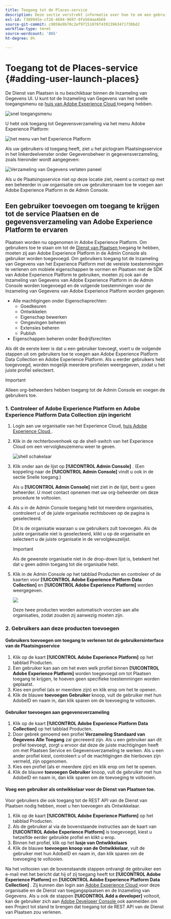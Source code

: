 ```yaml
---
title: Toegang tot de Places-service
description: Deze sectie verstrekt informatie over hoe te om een gebruiker aan de Dienst en het Experience Platform Launch van Plaatsen toe te voegen, zodat de gebruiker tot de Dienst van Plaatsen kan toegang hebben.
exl-id: f388945e-cf26-4694-9697-9fe564ae4b69
source-git-commit: c9058e9b70c2ef97151078f43913963471730bd2
workflow-type: tm+mt
source-wordcount: '865'
ht-degree: 0%

---
```


# Toegang tot de Places-service {#adding-user-launch-places}

De Dienst van Plaatsen is nu beschikbaar binnen de Inzameling van Gegevens UI. U kunt tot de Inzameling van Gegevens van het snelle toegangsmenu op [ huis van Adobe Experience Cloud ](https://experience.adobe.com) toegang hebben.

![ snel toegangsmenu ](/help/assets/quickaccess.png)

U hebt ook toegang tot Gegevensverzameling via het menu Adobe Experience Platform:

![ het menu van het Experience Platform ](/help/assets/solutionaccessmenu.png)

Als uw gebruikers-id toegang heeft, ziet u het pictogram Plaatsingsservice in het linkerdeelvenster onder Gegevensbeheer in gegevensverzameling, zoals hieronder wordt aangegeven:

![ Verzameling van Gegevens verlaten paneel ](/help/assets/places_in_data_collection.png)

Als u de Plaatsingsservice niet op deze locatie ziet, neemt u contact op met een beheerder in uw organisatie om uw gebruikersnaam toe te voegen aan Adobe Experience Platform in de Admin Console.

## Een gebruiker toevoegen om toegang te krijgen tot de service Plaatsen en de gegevensverzameling van Adobe Experience Platform te ervaren

Plaatsen worden nu opgenomen in Adobe Experience Platform. Om gebruikers toe te staan om tot de [ Dienst van Plaatsen ](https://experience.adobe.com/#/data-collection/places) toegang te hebben, moeten zij aan Adobe Experience Platform in de Admin Console als gebruiker worden toegevoegd. Om gebruikers toegang tot de Inzameling van Gegevens van het Experience Platform met de vereiste toestemmingen te verlenen om mobiele eigenschappen te vormen en Plaatsen met de SDK van Adobe Experience Platform te gebruiken, moeten zij ook aan de Inzameling van Gegevens van Adobe Experience Platform in de Admin Console worden toegevoegd en de volgende toestemmingen voor de Inzameling van Gegevens van Adobe Experience Platform worden gegeven:

* Alle machtigingen onder Eigenschaprechten:
   * Goedkeuren
   * Ontwikkelen
   * Eigenschap bewerken
   * Omgevingen beheren
   * Extensies beheren
   * Publish
* Eigenschappen beheren onder Bedrijfsrechten

Als dit de eerste keer is dat u een gebruiker toevoegt, voert u de volgende stappen uit om gebruikers toe te voegen aan Adobe Experience Platform Data Collection en Adobe Experience Platform. Als u eerder gebruikers hebt toegevoegd, worden mogelijk meerdere profielen weergegeven, zodat u het juiste profiel selecteert.

>[!IMPORTANT]
>
>Alleen org-beheerders hebben toegang tot de Admin Console en voegen de gebruikers toe.

### 1. Controleer of Adobe Experience Platform en Adobe Experience Platform Data Collection zijn ingericht

1. Login aan uw organisatie van het Experience Cloud, [ huis Adobe Experience Cloud ](https://experience.adobe.com).
1. Klik in de rechterbovenhoek op de shell-switch van het Experience Cloud om een vervolgkeuzemenu weer te geven.

   ![ shell schakelaar ](/help/assets/places_shell_switcher1.png)

1. Klik onder aan de lijst op **[!UICONTROL Admin Console]** . (Een koppeling naar de **[!UICONTROL Admin Console]** vindt u ook in de sectie Snelle toegang.)

   Als u **[!UICONTROL Admin Console]** niet ziet in de lijst, bent u geen beheerder. U moet contact opnemen met uw org-beheerder om deze procedure te voltooien.

1. Als u in de Admin Console toegang hebt tot meerdere organisaties, controleert u of de juiste organisatie rechtsboven op de pagina is geselecteerd.

   Dit is de organisatie waaraan u uw gebruikers zult toevoegen. Als de juiste organisatie niet is geselecteerd, klikt u op de organisatie en selecteert u de juiste organisatie in de vervolgkeuzelijst.

   >[!IMPORTANT]
   >
   >Als de gewenste organisatie niet in de drop-down lijst is, betekent het dat u geen admin toegang tot die organisatie hebt.

1. Klik in de Admin Console op het tabblad Producten en controleer of de kaarten voor **[!UICONTROL Adobe Experience Platform Data Collection]** en **[!UICONTROL Adobe Experience Platform]** worden weergegeven.

   ![](/help/assets/places_provisioned1.png)

   Deze twee producten worden automatisch voorzien aan alle organisaties, zodat zouden zij aanwezig moeten zijn.


### 2. Gebruikers aan deze producten toevoegen

#### Gebruikers toevoegen om toegang te verlenen tot de gebruikersinterface van de Plaatsingsservice

1. Klik op de kaart **[!UICONTROL Adobe Experience Platform]** op het tabblad Producten.
2. Een gebruiker kan aan om het even welk profiel binnen **[!UICONTROL Adobe Experience Platform]** worden toegevoegd om tot Plaatsen toegang te krijgen, te hoeven geen specifieke toestemmingen worden geplaatst.
3. Kies een profiel (als er meerdere zijn) en klik erop om het te openen.
4. Klik de blauwe **toevoegen Gebruiker** knoop, vult de gebruiker met hun AdobeID en naam in, dan klik sparen om de toevoeging te voltooien.

#### Gebruiker toevoegen aan gegevensverzameling

1. Klik op de kaart **[!UICONTROL Adobe Experience Platform Data Collection]** op het tabblad Producten.
2. Door gebrek genoemd een profiel **Verzameling Standaard van Gegevens Alle Toegang** zal gecreeerd zijn. Als u een gebruiker aan dit profiel toevoegt, zorgt u ervoor dat deze de juiste machtigingen heeft om met Plaatsen Service en Gegevensverzameling te werken. Als u een ander profiel kiest, controleert u of de machtigingen die hierboven zijn vermeld, zijn opgenomen.
3. Kies een profiel (als er meerdere zijn) en klik erop om het te openen.
4. Klik de blauwe **toevoegen Gebruiker** knoop, vult de gebruiker met hun AdobeID en naam in, dan klik sparen om de toevoeging te voltooien.

#### Voeg een gebruiker als ontwikkelaar voor de Dienst van Plaatsen toe.

Voor gebruikers die ook toegang tot de REST API van de Dienst van Plaatsen nodig hebben, moet u hen toevoegen als Ontwikkelaar.
1. Klik op de kaart **[!UICONTROL Adobe Experience Platform]** op het tabblad Producten.
2. Als de gebruiker al via de bovenstaande instructies aan de kaart van **[!UICONTROL Adobe Experience Platform]** is toegevoegd, kiest u hetzelfde eerder gebruikte profiel en klikt u erop.
3. Binnen het profiel, klik op het **lusje van Ontwikkelaars**
4. Klik de blauwe **toevoegen knoop van de Ontwikkelaar**, vult de gebruiker met hun AdobeID en naam in, dan klik sparen om de toevoeging te voltooien.

Na het voltooien van de bovenstaande stappen ontvangt de gebruiker een e-mail met het bericht dat hij of zij toegang heeft tot **[!UICONTROL Adobe Experience Platform]** en **[!UICONTROL Adobe Experience Platform Data Collection]** . Zij kunnen dan login aan [ Adobe Experience Cloud ](https://experience.adobe.com) voor deze organisatie en de Dienst van toegangsplaatsen en de Inzameling van Gegevens. Als u ook de stappen **[!UICONTROL Add a developer]** voltooit, kan de gebruiker zich aan [ Adobe Developer Console ](https://developer.adobe.com/console/home) ook aanmelden om een Project tot stand te brengen dat toegang tot de REST API van de Dienst van Plaatsen zou verlenen.
